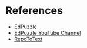 # References

- [EdPuzzle](https://edpuzzle.com/getting-started)
- [EdPuzzle YouTube Channel](https://www.youtube.com/playlist?list=PLKl8fZYdu71FXu1bVaqXtaFe41aLeyV2N)
- [RepoToText](https://github.com/GeekyGhost/RepoToText)
